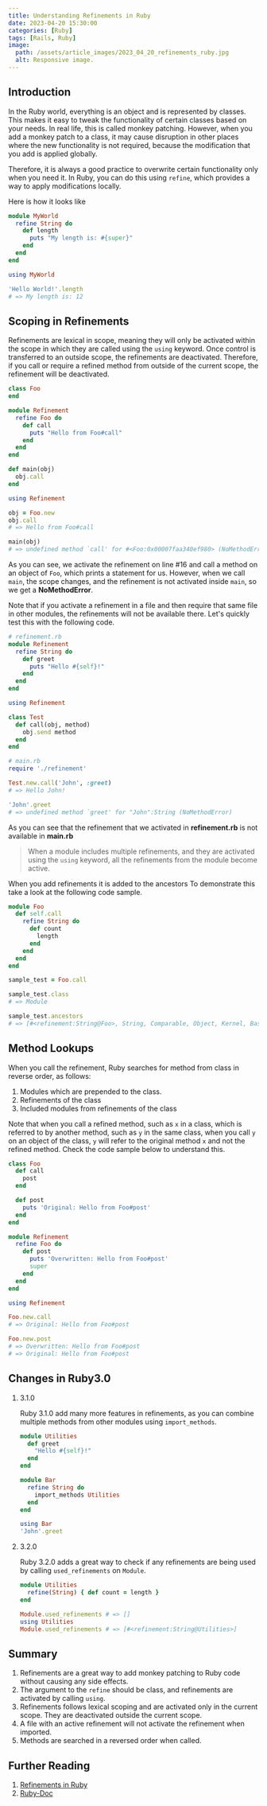 ```yaml
---
title: Understanding Refinements in Ruby
date: 2023-04-20 15:30:00
categories: [Ruby]
tags: [Rails, Ruby]
image:
  path: /assets/article_images/2023_04_20_refinements_ruby.jpg
  alt: Responsive image.
---
```


## Introduction

In the Ruby world, everything is an object and is represented by classes.
This makes it easy to tweak the functionality of certain classes based on your needs.
In real life, this is called monkey patching. However, when you add a monkey patch to a class,
it may cause disruption in other places where the new functionality is not required,
because the modification that you add is applied globally.

Therefore, it is always a good practice to overwrite certain functionality only when you need it.
In Ruby, you can do this using `refine`, which provides a way to apply modifications locally.

Here is how it looks like

```ruby
module MyWorld
  refine String do
    def length
      puts "My length is: #{super}"
    end
  end
end

using MyWorld

'Hello World!'.length
# => My length is: 12
```

## Scoping in Refinements

Refinements are lexical in scope, meaning they will only be activated within the scope
in which they are called using the `using` keyword. Once control is transferred to an outside scope,
the refinements are deactivated. Therefore, if you call or require a refined method from outside
of the current scope, the refinement will be deactivated.

```ruby
class Foo
end

module Refinement
  refine Foo do
    def call
      puts "Hello from Foo#call"
    end
  end
end

def main(obj)
  obj.call
end

using Refinement

obj = Foo.new
obj.call
# => Hello from Foo#call

main(obj)
# => undefined method `call' for #<Foo:0x00007faa340ef980> (NoMethodError)
```
As you can see, we activate the refinement on line #16 and call a method on an object of `Foo`,
which prints a statement for us. However, when we call `main`, the scope changes,
and the refinement is not activated inside `main`, so we get a **NoMethodError**.

Note that if you activate a refinement in a file and then require that same file in other modules,
the refinements will not be available there. Let's quickly test this with the following code.

```ruby
# refinement.rb
module Refinement
  refine String do
    def greet
      puts "Hello #{self}!"
    end
  end
end

using Refinement

class Test
  def call(obj, method)
    obj.send method
  end
end

# main.rb
require './refinement'

Test.new.call('John', :greet)
# => Hello John!

'John'.greet
# => undefined method `greet' for "John":String (NoMethodError)
```

As you can see that the refinement that we activated in **refinement.rb** is not
available in **main.rb**

> When a module includes multiple refinements, and they are activated using the `using` keyword,
  all the refinements from the module become active.

When you add refinements it is added to the ancestors
To demonstrate this take a look at the following code sample.

```ruby
module Foo
  def self.call
    refine String do
      def count
        length
      end
    end
  end
end

sample_test = Foo.call

sample_test.class
# => Module

sample_test.ancestors
# => [#<refinement:String@Foo>, String, Comparable, Object, Kernel, BasicObject]
```

## Method Lookups

When you call the refinement, Ruby searches for method from class in reverse order, as follows:
1. Modules which are prepended to the class.
2. Refinements of the class
3. Included modules from refinements of the class

Note that when you call a refined method, such as `x` in a class,
which is referred to by another method, such as `y` in the same class,
when you call `y` on an object of the class,
`y` will refer to the original method `x` and not the refined method.
Check the code sample below to understand this.

```ruby
class Foo
  def call
    post
  end

  def post
    puts 'Original: Hello from Foo#post'
  end
end

module Refinement
  refine Foo do
    def post
      puts 'Overwritten: Hello from Foo#post'
      super
    end
  end
end

using Refinement

Foo.new.call
# => Original: Hello from Foo#post

Foo.new.post
# => Overwritten: Hello from Foo#post
# => Original: Hello from Foo#post
```

## Changes in Ruby3.0

1. 3.1.0

    Ruby 3.1.0 add many more features in refinements, as you can combine multiple methods from other
    modules using `import_methods`.

    ```ruby
    module Utilities
      def greet
        "Hello #{self}!"
      end
    end

    module Bar
      refine String do
        import_methods Utilities
      end
    end

    using Bar
    'John'.greet
    ```

2. 3.2.0

   Ruby 3.2.0 adds a great way to check if any refinements are being used by calling `used_refinements` on `Module`.

   ```ruby
   module Utilities
     refine(String) { def count = length }
   end

   Module.used_refinements # => []
   using Utilities
   Module.used_refinements # => [#<refinement:String@Utilities>]
   ```


## Summary
1. Refinements are a great way to add monkey patching to Ruby code without causing any side effects.
2. The argument to the `refine` should be class, and refinements are activated by calling `using`.
3. Refinements follows lexical scoping and are activated only in the current scope.
   They are deactivated outside the current scope.
4. A file with an active refinement will not activate the refinement when imported.
5. Methods are searched in a reversed order when called.

## Further Reading

1. [Refinements in Ruby](https://docs.ruby-lang.org/en/2.4.0/syntax/refinements_rdoc.html)
2. [Ruby-Doc](https://ruby-doc.org/core-3.1.0/Refinement.html)

